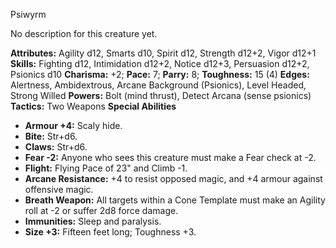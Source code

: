 Psiwyrm

No description for this creature yet.

**Attributes:** Agility d12, Smarts d10, Spirit d12, Strength d12+2,
Vigor d12+1
**Skills:** Fighting d12, Intimidation d12+2, Notice d12+3, Persuasion
d12+2, Psionics d10
**Charisma:** +2; **Pace:** 7; **Parry:** 8; **Toughness:** 15 (4)
**Edges:** Alertness, Ambidextrous, Arcane Background (Psionics), Level
Headed, Strong Willed
**Powers:** Bolt (mind thrust), Detect Arcana (sense psionics)
**Tactics:** Two Weapons
**Special Abilities**
- **Armour +4:** Scaly hide.
- **Bite:** Str+d6.
- **Claws:** Str+d6.
- **Fear -2:** Anyone who sees this creature must make a Fear check at
-2.
- **Flight:** Flying Pace of 23" and Climb -1.
- **Arcane Resistance:** +4 to resist opposed magic, and +4 armour
against offensive magic.
- **Breath Weapon:** All targets within a Cone Template must make an
Agility roll at -2 or suffer 2d8 force damage.
- **Immunities:** Sleep and paralysis.
- **Size +3:** Fifteen feet long; Toughness +3.

